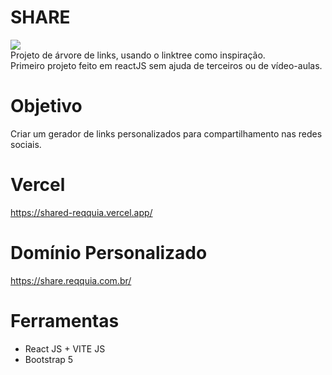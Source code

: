 # SHARE

<img src="https://reqquia.com.br/cdn/images/logo2.png" /> <br>
Projeto de árvore de links, usando o linktree como inspiração. <br>
Primeiro projeto feito em reactJS sem ajuda de terceiros ou de vídeo-aulas.

# Objetivo
Criar um gerador de links personalizados para compartilhamento nas redes sociais.

# Vercel
https://shared-reqquia.vercel.app/ <br>

# Domínio Personalizado
https://share.reqquia.com.br/

# Ferramentas
- React JS + VITE JS
- Bootstrap 5
